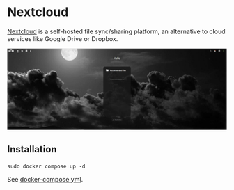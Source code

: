 # Nextcloud

[Nextcloud](https://nextcloud.com) is a self-hosted file sync/sharing platform, an alternative to cloud services like Google Drive or Dropbox.

![Nextcloud Interface](./image.png)

## Installation

```
sudo docker compose up -d
```

See [docker-compose.yml](./docker-compose.yml).
